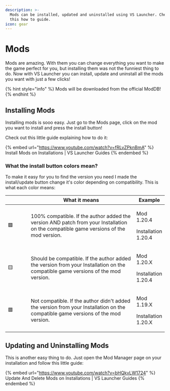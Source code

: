 ```yaml
---
description: >-
  Mods can be installed, updated and uninstalled using VS Launcher. Check out
  this how to guide.
icon: gear
---
```


# Mods

Mods are amazing. With them you can change everything you want to make the game perfect for you, but installing them was not the funniest thing to do. Now with VS Launcher you can install, update and uninstall all the mods you want with just a few clicks!

{% hint style="info" %}
Mods will be downloaded from the official ModDB!
{% endhint %}

## Installing Mods

Installing mods is sooo easy. Just go to the Mods page, click on the mod you want to install and press the install button!

Check out this little guide explaining how to do it:

{% embed url="https://www.youtube.com/watch?v=fRLvZPknBmA" %}
Install Mods on Installations | VS Launcher Guides
{% endembed %}

### What the install button colors mean?

To make it easy for you to find the version you need I made the install/update button change it's color depending on compatibility. This is what each color means:

<table><thead><tr><th width="85"></th><th width="478">What it means</th><th>Example</th></tr></thead><tbody><tr><td><span data-gb-custom-inline data-tag="emoji" data-code="1f7e9">🟩</span></td><td>100% compatible. If the author added the version AND patch from your Installation on the compatible game versions of the mod version.</td><td><p>Mod 1.20.4</p><p>Installation 1.20.4</p></td></tr><tr><td><span data-gb-custom-inline data-tag="emoji" data-code="1f7e8">🟨</span></td><td>Should be compatible. If the author added the version from your Installation on the compatible game versions of the mod version.</td><td><p>Mod 1.20.X</p><p>Installation 1.20.4</p></td></tr><tr><td><span data-gb-custom-inline data-tag="emoji" data-code="1f7e5">🟥</span></td><td>Not compatible. If the author didn't added the version from your Installation on the compatible game versions of the mod version.</td><td><p>Mod 1.19.X</p><p>Installation 1.20.X</p></td></tr></tbody></table>

## Updating and Uninstalling Mods

This is another easy thing to do. Just open the Mod Manager page on your installation and follow this little guide:

{% embed url="https://www.youtube.com/watch?v=bHQkvLW1724" %}
Update And Delete Mods on Installations | VS Launcher Guides
{% endembed %}
